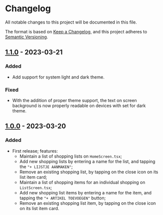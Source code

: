 # Changelog

All notable changes to this project will be documented in this file.

The format is based on [Keep a Changelog](https://keepachangelog.com/en/1.0.0/), and this project adheres to [Semantic Versioning](https://semver.org/spec/v2.0.0.html).

## [1.1.0] - 2023-03-21

### Added

-   Add support for system light and dark theme.

### Fixed

-   With the addition of proper theme support, the text on screen background is now properly readable on devices with set for dark theme.

## [1.0.0] - 2023-03-20

### Added

-   First release; features:
    -   Maintain a list of shopping lists on `HomeScreen.tsx`;
    -   Add new shopping lists by entering a name for the list, and tapping the `"+ LIJSTJE AANMAKEN"`;
    -   Remove an existing shopping list, by tapping on the close icon on its list item card;
    -   Maintain a list of shopping items for an individual shopping on `ListScreen.tsx`;
    -   Add new shopping list items by entering a name for the item, and tapping the `"+ ARTIKEL TOEVOEGEN"` button;
    -   Remove an existing shopping list item, by tapping on the close icon on its list item card.

[1.1.0]: https://github.com/BenMerken/moms-shopping-list/compare/v1.1.0...v1.1.0
[1.0.0]: https://github.com/BenMerken/moms-shopping-list/releases/tag/v1.0.0
